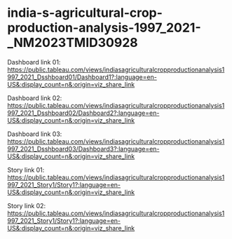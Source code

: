 # india-s-agricultural-crop-production-analysis-1997_2021-_NM2023TMID30928

Dashboard link 01: https://public.tableau.com/views/indiasagriculturalcropproductionanalysis1997_2021_Dsshboard01/Dashboard1?:language=en-US&:display_count=n&:origin=viz_share_link

Dashboard link 02: https://public.tableau.com/views/indiasagriculturalcropproductionanalysis1997_2021_Dsshboard02/Dashboard2?:language=en-US&:display_count=n&:origin=viz_share_link

Dashboard link 03: https://public.tableau.com/views/indiasagriculturalcropproductionanalysis1997_2021_Dsshboard03/Dashboard3?:language=en-US&:display_count=n&:origin=viz_share_link

Story link 01: https://public.tableau.com/views/indiasagriculturalcropproductionanalysis1997_2021_Story1/Story1?:language=en-US&:display_count=n&:origin=viz_share_link

Story link 02: https://public.tableau.com/views/indiasagriculturalcropproductionanalysis1997_2021_Story1/Story1?:language=en-US&:display_count=n&:origin=viz_share_link
